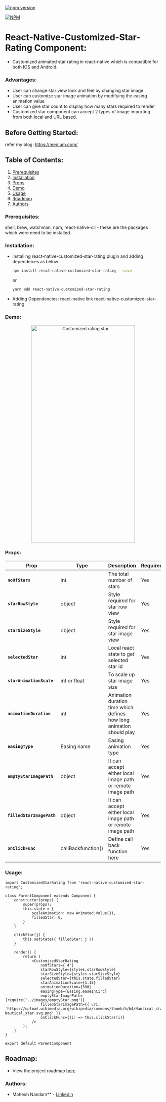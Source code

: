 [![npm version](https://badge.fury.io/js/react-native-customized-star-rating.svg)](https://www.npmjs.com/package/react-native-customized-star-rating)

[![NPM](https://nodei.co/npm/react-native-customized-star-rating.png?downloads=true&downloadRank=true&stars=true)](https://nodei.co/npm/react-native-customized-star-rating/)

# React-Native-Customized-Star-Rating Component:

- Customized animated star rating in react-native which is compatible for both IOS and Android.

### Advantages:
- User can change star view look and feel by changing star image
- User can customize star image animation by modifying the easing animation value
- User can give star count to display how many stars required to render
- Customized star component can accept 2 types of image importing from both local and URL based.

## Before Getting Started:
refer my blog: https://medium.com/

## Table of Contents:
1. [Prerequisites](#Prerequisites)
2. [Installation](#installation)
3. [Props](#props)
4. [Demo](#Demo)
5. [Usage](#Usage)
6. [Roadmap](#roadmap)
7. [Authors](#Authors)


### Prerequisites:
shell, brew, watchman, npm, react-native-cli - these are the packages which were need to be installed.

### Installation:
- installing react-native-customized-star-rating plugin and adding dependeices as below 
    ```sh
    npm install react-native-customized-star-rating --save
    ```
    or
    ```sh
    yarn add react-native-customized-star-rating
    ```
- Adding Dependencies: react-native link react-native-customized-star-rating

### Demo:

<p align="center">
  <img src="https://user-images.githubusercontent.com/13198616/50558040-99a6e400-0d10-11e9-9ee3-50879e7ffeb8.gif" alt="Customized rating star" width="336" height="700"/>
</p>

### Props:

| Prop | Type | Description | Required | Default |
|---|---|---|---|---|
|**`noOfStars`**|int| The total number of stars|Yes|NA|
|**`starRowStyle`**|object| Style required for star row view|Yes|NA|
|**`starSizeStyle`**|object| Style required for star image view|Yes|NA|
|**`selectedStar`**|int| Local react state to get selected star id|Yes|NA|
|**`starAnimationScale`**|int or float | To scale up star image size |Yes|NA|
|**`animationDuration`**|int| Animation duration time which defines how long animation should play |Yes|NA|
|**`easingType`**| Easing name | Easing animation type |Yes|NA|
|**`emptyStarImagePath`**| object | It can accept either local image path or remote image path |Yes|NA|
|**`filledStarImagePath`**| object | It can accept either local image path or remote image path |Yes|NA|
|**`onClickFunc`**| callBackfunction() | Define call back function here |Yes|NA|

### Usage:
    import CustomizedStarRating from 'react-native-customized-star-rating';

    class ParentComponent extends Component {
        constructor(props) {
            super(props);
            this.state = {
                scaleAnimation: new Animated.Value(1),
                filledStar: 0,
            }
        }

        clickStar(j) {
            this.setState({ filledStar: j })
        }
    
        render() {
            return (
                <CustomizedStarRating
                    noOfStars={'4'}
                    starRowStyle={styles.starRowStyle}
                    starSizeStyle={styles.starSizeStyle}
                    selectedStar={this.state.filledStar}
                    starAnimationScale={1.15}
                    animationDuration={300}
                    easingType={Easing.easeInCirc}
                    emptyStarImagePath={require('../images/emptyStar.png')}
                    filledStarImagePath={{ uri: 'https://upload.wikimedia.org/wikipedia/commons/thumb/b/b4/Nautical_star.svg/1200px-Nautical_star.svg.png' }}
                    onClickFunc={(i) => this.clickStar(i)}
                />
            );
        }
    }

    export default ParentComponent

## Roadmap:
- View the project roadmap [here](https://github.com/MaheshNandam/react-native-customized-star-rating/issues)


### Authors:
- Mahesh Nandam** - [Linkedin](https://www.linkedin.com/in/maheshnandam/)
